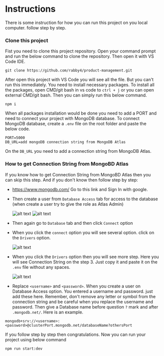 # Instructions

There is some instruction for how you can run this project on you local computer. follow step by step.

### Clone this project

Fist you need to clone this project repository. Open your command prompt and run the below command to clone the repository. Then open it with VS Code IDE.

```
git clone https://github.com/rabby4/product-management.git
```

After open this project with VS Code you will see all the file. But you can't run this immediately. You need to install necessary packages. To install all the packages, open CMD/git bash in vs code to `ctrl + j` or you can open external CMD/git bash. Then you can simply run this below command.

```
npm i
```

When all packages installation would be done you need to add a PORT and need to connect your project with MongoDB database. To connect MongoDB database, create a `.env` file on the root folder and paste the below code.

```
PORT=5000
DB_URL=add mongoDB connection string from MongoDB Atlas
```

On the `DB_URL` you need to add a connection string from MongoDB Atlas.

### How to get Connection String from MongoBD Atlas

If you know how to get Connection String from MongoBD Atlas then you can skip this step. And if you don't know then follow step by step:

- https://www.mongodb.com/ Go to this link and Sign In with google.
- Then create a user from `Database Access` tab for access to the database (when create a user try to give the role as Atlas Admin)

  ![alt text](https://i.ibb.co/FDJDqQK/Clusters-Cloud-Mongo-DB-Cloud.png)
  ![alt text](https://i.ibb.co/QPrSTPY/Database-Access-Cloud-Mongo-DB-Cloud.png)

- Then again go to `Database` tab and then click `Connect` option
- When you click the `connect` option you will see several option. click on the `Drivers` option.

  ![alt text](https://i.ibb.co/NtcJt6F/Clusters-Cloud-Mongo-DB-Cloud-2.png)

- When you click the `Drivers` option then you will see more step. Here you will see Connection String on the step 3. Just copy it and paste it on the `.env` file without any spaces.

  ![alt text](https://i.ibb.co/CWYZ5fx/Clusters-Cloud-Mongo-DB-Cloud-4.png)

- Replace `<username>` and `<password>`. When you create a user on Database Access option. You entered a username and password. just add these here. Remember, don't remove any letter or symbol from the connection string and be careful when you replace the username and password. Then give a Database name before question `?` mark and after `.mongodb.net/`. Here is an example.

```
mongodb+srv://<username>:<password>@clusterPort.mongodb.net/databaseName?othersPort
```

If you follow step by step then congratulations. Now you can run your project using below command

```
npm run start:dev
```
